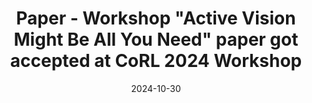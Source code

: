 ---
title: >-
    <span class="badge badge-pill badge-paper">Paper - Workshop</span> <b>"Active Vision Might Be All You Need"</b> paper got accepted at <b><span class="germany-color">CoRL 2024</span> Workshop</b>
date: 2024-10-30
---